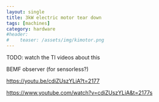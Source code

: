 ```yaml
---
layout: single
title: 3kW electric motor tear down
tags: [machines]
category: hardware
#header:
#    teaser: /assets/img/kimotor.png
---
```


TODO: watch the TI videos about this

BEMF observer (for sensorless?)

https://youtu.be/cdiZUszYLiA?t=2177


https://www.youtube.com/watch?v=cdiZUszYLiA&t=2177s
